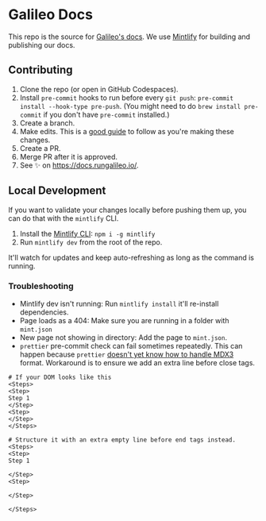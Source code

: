 # Galileo Docs

This repo is the source for [Galileo's docs](https://v2docs.galileo.ai/). We use [Mintlify](https://mintlify.com/) for building and publishing our docs.

## Contributing

1. Clone the repo (or open in GitHub Codespaces).
2. Install `pre-commit` hooks to run before every `git push`: `pre-commit install --hook-type pre-push`. (You might need to do `brew install pre-commit` if you don't have `pre-commit` installed.)
3. Create a branch.
4. Make edits. This is a [good guide](https://docs.google.com/document/d/1NdxuFY4kzF-gSuco0HDuk0Qydct0Y0YrhJrjz6Itcvg/edit) to follow as you're making these changes.
5. Create a PR.
6. Merge PR after it is approved.
7. See ✨ on https://docs.rungalileo.io/.

## Local Development

If you want to validate your changes locally before pushing them up, you can do that with the `mintlify` CLI.

1. Install the [Mintlify CLI](https://www.npmjs.com/package/mintlify): `npm i -g mintlify`
2. Run `mintlify dev` from the root of the repo.

It'll watch for updates and keep auto-refreshing as long as the command is running.

### Troubleshooting

- Mintlify dev isn't running: Run `mintlify install` it'll re-install dependencies.
- Page loads as a 404: Make sure you are running in a folder with `mint.json`
- New page not showing in directory: Add the page to `mint.json`.
- `prettier` pre-commit check can fail sometimes repeatedly. This can happen because `prettier` [doesn't yet know how to handle MDX3](https://github.com/prettier/prettier/issues/12209) format. Workaround is to ensure we add an extra line before close tags.

```
# If your DOM looks like this
<Steps>
<Step>
Step 1
</Step>
<Step>
</Step>
</Steps>

# Structure it with an extra empty line before end tags instead.
<Steps>
<Step>
Step 1

</Step>
<Step>

</Step>

</Steps>
```
